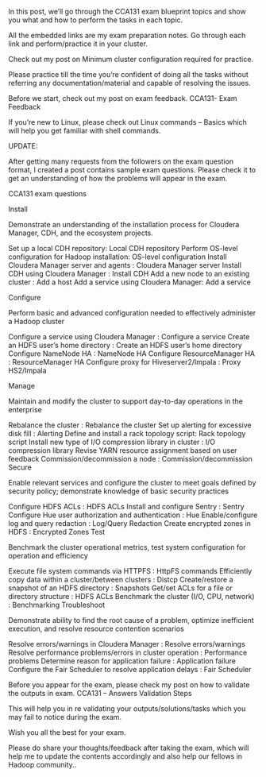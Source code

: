 In this post, we’ll go through the CCA131 exam blueprint topics and show you what and how to perform the tasks in each topic.

All the embedded links are my exam preparation notes. Go through each link and perform/practice it in your cluster.

Check out my post on Minimum cluster configuration required for practice.

Please practice till the time you’re confident of doing all the tasks without referring any documentation/material and capable of resolving the issues.


Before we start, check out my post on exam feedback.  CCA131- Exam Feedback

If you’re new to Linux, please check out Linux commands – Basics which will help you get familiar with shell commands.

UPDATE: 

After getting many requests from the followers on the exam question format, I created a post contains sample exam questions. Please check it to get an understanding of how the problems will appear in the exam.

CCA131 exam questions

 

 

Install

Demonstrate an understanding of the installation process for Cloudera Manager, CDH, and the ecosystem projects.

Set up a local CDH repository:  Local CDH repository
Perform OS-level configuration for Hadoop installation: OS-level configuration
Install Cloudera Manager server and agents : Cloudera Manager server
Install CDH using Cloudera Manager : Install CDH
Add a new node to an existing cluster : Add a host
Add a service using Cloudera Manager: Add a service
 

Configure

Perform basic and advanced configuration needed to effectively administer a Hadoop cluster

Configure a service using Cloudera Manager : Configure a service
Create an HDFS user’s home directory : Create an HDFS user’s home directory
Configure NameNode HA :  NameNode HA
Configure ResourceManager HA  : ResourceManager HA
Configure proxy for Hiveserver2/Impala  : Proxy HS2/Impala
 

Manage

Maintain and modify the cluster to support day-to-day operations in the enterprise

Rebalance the cluster    : Rebalance the cluster
Set up alerting for excessive disk fill : Alerting
Define and install a rack topology script: Rack topology script
Install new type of I/O compression library in cluster : I/O compression library
Revise YARN resource assignment based on user feedback
Commission/decommission a node : Commission/decommission
Secure

Enable relevant services and configure the cluster to meet goals defined by security policy; demonstrate knowledge of basic security practices

Configure HDFS ACLs :  HDFS ACLs
Install and configure Sentry : Sentry
Configure Hue user authorization and authentication : Hue
Enable/configure log and query redaction : Log/Query Redaction
Create encrypted zones in HDFS : Encrypted Zones
Test

Benchmark the cluster operational metrics, test system configuration for operation and efficiency

Execute file system commands via HTTPFS : HttpFS commands
Efficiently copy data within a cluster/between clusters : Distcp
Create/restore a snapshot of an HDFS directory :  Snapshots
Get/set ACLs for a file or directory structure :  HDFS ACLs
Benchmark the cluster (I/O, CPU, network) : Benchmarking
Troubleshoot

Demonstrate ability to find the root cause of a problem, optimize inefficient execution, and resolve resource contention scenarios

Resolve errors/warnings in Cloudera Manager : Resolve errors/warnings
Resolve performance problems/errors in cluster operation : Performance problems
Determine reason for application failure : Application failure
Configure the Fair Scheduler to resolve application delays : Fair Scheduler
 

Before you appear for the exam, please check my post on how to validate the outputs in exam. CCA131 – Answers Validation Steps

This will help you in re validating your outputs/solutions/tasks which you may fail to notice during the exam.

Wish you all the best for your exam.

Please do share your thoughts/feedback after taking the exam, which will help me to update the contents accordingly and also help our fellows in Hadoop community..
